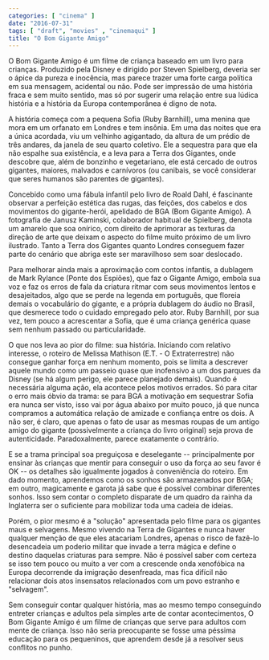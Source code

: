 ```yaml
---
categories: [ "cinema" ]
date: "2016-07-31"
tags: [ "draft", "movies" , "cinemaqui" ]
title: "O Bom Gigante Amigo"
---
```

O Bom Gigante Amigo é um filme de criança baseado em um livro para
crianças. Produzido pela Disney e dirigido por Steven Spielberg, deveria
ser o ápice da pureza e inocência, mas parece trazer uma forte carga
política em sua mensagem, acidental ou não. Pode ser impressão de uma
história fraca e sem muito sentido, mas só por sugerir uma relação
entre sua lúdica história e a história da Europa contemporânea é
digno de nota.

A história começa com a pequena Sofia (Ruby Barnhill), uma menina que
mora em um orfanato em Londres e tem insônia. Em uma das noites que era
a única acordada, viu um velhinho agigantado, da altura de um prédio
de três andares, da janela de seu quarto coletivo. Ele a sequestra para
que ela não espalhe sua existência, e a leva para a Terra dos Gigantes,
onde descobre que, além de bonzinho e vegetariano, ele está cercado
de outros gigantes, maiores, malvados e carnívoros (ou canibais, se
você considerar que seres humanos são parentes de gigantes).

Concebido como uma fábula infantil pelo livro de Roald Dahl, é
fascinante observar a perfeição estética das rugas, das feições,
dos cabelos e dos movimentos do gigante-herói, apelidado de BGA (Bom
Gigante Amigo). A fotografia de Janusz Kaminski, colaborador habitual de
Spielberg, denota um amarelo que soa onírico, com direito de aprimorar
as texturas da direção de arte que deixam o aspecto do filme muito
próximo de um livro ilustrado. Tanto a Terra dos Gigantes quanto Londres
conseguem fazer parte do cenário que abriga este ser maravilhoso sem
soar deslocado.

Para melhorar ainda mais a aproximação com contos infantis, a dublagem
de Mark Rylance (Ponte dos Espiões), que faz o Gigante Amigo, embola
sua voz e faz os erros de fala da criatura ritmar com seus movimentos
lentos e desajeitados, algo que se perde na legenda em português,
que floreia demais o vocabulário do gigante, e a própria dublagem do
áudio no Brasil, que desmerece todo o cuidado empregado pelo ator. Ruby
Barnhill, por sua vez, tem pouco a acrescentar a Sofia, que é uma
criança genérica quase sem nenhum passado ou particularidade.

O que nos leva ao pior do filme: sua história. Iniciando com relativo
interesse, o roteiro de Melissa Mathison (E.T. - O Extraterrestre) não
consegue ganhar força em nenhum momento, pois se limita a descrever
aquele mundo como um passeio quase que inofensivo a um dos parques da
Disney (se há algum perigo, ele parece planejado demais). Quando é
necessária alguma ação, ela acontece pelos motivos errados. Só para
citar o erro mais óbvio da trama: se para BGA a motivação em sequestrar
Sofia era nunca ser visto, isso vai por água abaixo por muito pouco,
já que nunca compramos a automática relação de amizade e confiança
entre os dois. A não ser, é claro, que apenas o fato de usar as mesmas
roupas de um antigo amigo do gigante (possivelmente a criança do livro
original) seja prova de autenticidade. Paradoxalmente, parece exatamente
o contrário.

E se a trama principal soa preguiçosa e deselegante -- principalmente
por ensinar às crianças que mentir para conseguir o uso da força ao
seu favor é OK -- os detalhes são igualmente jogados à conveniência do
roteiro. Em dado momento, aprendemos como os sonhos são armazenados por
BGA; em outro, magicamente e garota já sabe que é possível combinar
diferentes sonhos. Isso sem contar o completo disparate de um quadro da
rainha da Inglaterra ser o suficiente para mobilizar toda uma cadeia de
ideias.

Porém, o pior mesmo é a "solução" apresentada pelo filme para os
gigantes maus e selvagens. Mesmo vivendo na Terra de Gigantes e nunca
haver qualquer menção de que eles atacariam Londres, apenas o risco
de fazê-lo desencadeia um poderio militar que invade a terra mágica
e define o destino daquelas criaturas para sempre. Não é possível
saber com certeza se isso tem pouco ou muito a ver com a crescende onda
xenofóbica na Europa decorrende da imigração desenfreada, mas fica
difícil não relacionar dois atos insensatos relacionados com um povo
estranho e "selvagem".

Sem conseguir contar qualquer história, mas ao mesmo tempo conseguindo
entreter crianças e adultos pela simples arte de contar acontecimentos,
O Bom Gigante Amigo é um filme de crianças que serve para adultos com
mente de criança. Isso não seria preocupante se fosse uma péssima
educação para os pequeninos, que aprendem desde já a resolver seus
conflitos no punho.
